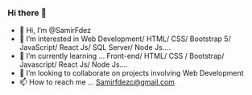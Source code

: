 ### Hi there 👋

- 👋 Hi, I’m @SamirFdez
- 👀 I’m interested in Web Development/ HTML/ CSS/ Bootstrap 5/ JavaScript/ React Js/ SQL Server/ Node Js....
- 🌱 I’m currently learning ... Front-end/ HTML/ CSS / Bootstrap/ Javascript/ React Js/ Node Js....
- 💞️ I’m looking to collaborate on projects involving Web Development
- 📫 How to reach me ... Samirfdezc@gmail.com

<!--
**SamirFdez/SamirFdez** is a ✨ _special_ ✨ repository because its `README.md` (this file) appears on your GitHub profile.

Here are some ideas to get you started:

- 🔭 I’m currently working on ...
- 🌱 I’m currently learning ...
- 👯 I’m looking to collaborate on ...
- 🤔 I’m looking for help with ...
- 💬 Ask me about ...
- 📫 How to reach me: ...
- 😄 Pronouns: ...
- ⚡ Fun fact: ...
-->
